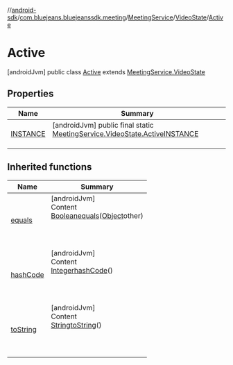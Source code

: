 //[android-sdk](../../../../../index.md)/[com.bluejeans.bluejeanssdk.meeting](../../../index.md)/[MeetingService](../../index.md)/[VideoState](../index.md)/[Active](index.md)



# Active  
 [androidJvm] public class [Active](index.md) extends [MeetingService.VideoState](../index.md)   


## Properties  
  
|  Name |  Summary | 
|---|---|
| <a name="com.bluejeans.bluejeanssdk.meeting/MeetingService.VideoState.Active/INSTANCE/#/PointingToDeclaration/"></a>[INSTANCE](index.md#-531563438%2FProperties%2F-435046686)| <a name="com.bluejeans.bluejeanssdk.meeting/MeetingService.VideoState.Active/INSTANCE/#/PointingToDeclaration/"></a> [androidJvm] public final static [MeetingService.VideoState.Active](index.md)[INSTANCE](index.md#-531563438%2FProperties%2F-435046686)  <br>   <br>|


## Inherited functions  
  
|  Name |  Summary | 
|---|---|
| <a name="kotlin/MeetingService.VideoState.Active/equals/#kotlin.Any?/PointingToDeclaration/"></a>[equals](index.md#1521655099%2FFunctions%2F-435046686)| <a name="kotlin/MeetingService.VideoState.Active/equals/#kotlin.Any?/PointingToDeclaration/"></a>[androidJvm]  <br>Content  <br>[Boolean](https://developer.android.com/reference/kotlin/java/lang/Boolean.html)[equals](index.md#1521655099%2FFunctions%2F-435046686)([Object](https://developer.android.com/reference/kotlin/java/lang/Object.html)other)  <br>  <br><br><br>|
| <a name="kotlin/MeetingService.VideoState.Active/hashCode/#/PointingToDeclaration/"></a>[hashCode](index.md#-1454396085%2FFunctions%2F-435046686)| <a name="kotlin/MeetingService.VideoState.Active/hashCode/#/PointingToDeclaration/"></a>[androidJvm]  <br>Content  <br>[Integer](https://developer.android.com/reference/kotlin/java/lang/Integer.html)[hashCode](index.md#-1454396085%2FFunctions%2F-435046686)()  <br>  <br><br><br>|
| <a name="kotlin/MeetingService.VideoState.Active/toString/#/PointingToDeclaration/"></a>[toString](index.md#-1632562150%2FFunctions%2F-435046686)| <a name="kotlin/MeetingService.VideoState.Active/toString/#/PointingToDeclaration/"></a>[androidJvm]  <br>Content  <br>[String](https://developer.android.com/reference/kotlin/java/lang/String.html)[toString](index.md#-1632562150%2FFunctions%2F-435046686)()  <br>  <br><br><br>|

